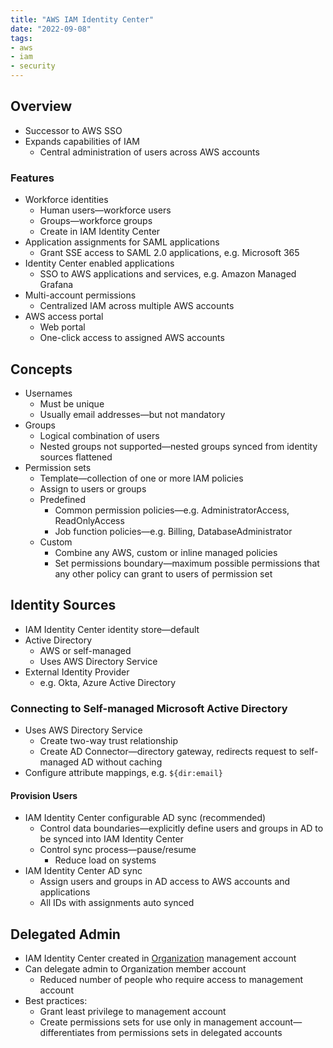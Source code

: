 ```yaml
---
title: "AWS IAM Identity Center"
date: "2022-09-08"
tags:
- aws
- iam
- security
---
```


## Overview

- Successor to AWS SSO
- Expands capabilities of IAM
	- Central administration of users across AWS accounts

### Features

- Workforce identities
	- Human users—workforce users
	- Groups—workforce groups
	- Create in IAM Identity Center
- Application assignments for SAML applications
	- Grant SSE access to SAML 2.0 applications, e.g. Microsoft 365
- Identity Center enabled applications
	- SSO to AWS applications and services, e.g. Amazon Managed Grafana
- Multi-account permissions
	- Centralized IAM across multiple AWS accounts
- AWS access portal
	- Web portal
	- One-click access to assigned AWS accounts

## Concepts

- Usernames
	- Must be unique
	- Usually email addresses—but not mandatory
- Groups
	- Logical combination of users
	- Nested groups not supported—nested groups synced from identity sources flattened
- Permission sets
	- Template—collection of one or more IAM policies
	- Assign to users or groups
	- Predefined
		- Common permission policies—e.g. AdministratorAccess, ReadOnlyAccess
		- Job function policies—e.g. Billing, DatabaseAdministrator
	- Custom
		- Combine any AWS, custom or inline managed policies
		- Set permissions boundary—maximum possible permissions that any other policy can grant to users of permission set

## Identity Sources

- IAM Identity Center identity store—default
- Active Directory
	- AWS or self-managed
	- Uses AWS Directory Service
- External Identity Provider
	- e.g. Okta, Azure Active Directory

### Connecting to Self-managed Microsoft Active Directory

- Uses AWS Directory Service
	- Create two-way trust relationship
	- Create AD Connector—directory gateway, redirects request to self-managed AD without caching
- Configure attribute mappings, e.g. `${dir:email}`

#### Provision Users

- IAM Identity Center configurable AD sync (recommended)
	- Control data boundaries—explicitly define users and groups in AD to be synced into IAM Identity Center
	- Control sync process—pause/resume
		- Reduce load on systems
- IAM Identity Center AD sync
	- Assign users and groups in AD access to AWS accounts and applications
	- All IDs with assignments auto synced

## Delegated Admin

- IAM Identity Center created in [Organization](notes/AWS%20Organization%20Hierarchy.md) management account
- Can delegate admin to Organization member account
	- Reduced number of people who require access to management account
- Best practices:
	- Grant least privilege to management account
	- Create permissions sets for use only in management account—differentiates from permissions sets in delegated accounts
